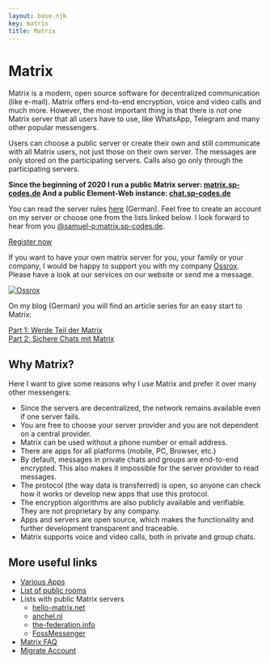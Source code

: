 ```yaml
---
layout: base.njk
key: matrix
title: Matrix
---
```

# <i class="i-comments"></i> Matrix

Matrix is a modern, open source software for decentralized communication (like e-mail). Matrix offers end-to-end encryption, voice and video calls and much more. However, the most important thing is that there is not one Matrix server that all users have to use, like WhatsApp, Telegram and many other popular messengers.

Users can choose a public server or create their own and still communicate with all Matrix users, not just those on their own server. The messages are only stored on the participating servers. Calls also go only through the participating servers.

__Since the beginning of 2020 I run a public Matrix server: [matrix.sp-codes.de](https://matrix.sp-codes.de/) And a public Element-Web instance: [chat.sp-codes.de](https://chat.sp-codes.de/)__

You can read the server rules [here](https://matrix.sp-codes.de/_matrix/consent) (German). Feel free to create an account on my server or choose one from the lists linked below. I look forward to hear from you [@samuel-p:matrix.sp-codes.de](https://matrix.to/#/@samuel-p:matrix.sp-codes.de).

<div class="text-center mb-3">
<a class="card d-inline-block font-weight-bold" target="_blank" href="https://chat.sp-codes.de/#/register">Register now</a>
</div>

If you want to have your own matrix server for you, your family or your company, I would be happy to support you with my company <a href="https://ossrox.org" target="_blank">Ossrox</a>. Please have a look at our services on our website or send me a message.

<div class="text-center mb-3">
    <a href="https://ossrox.org/category/matrix" target="_blank">
        <img class="ossrox" src="/img/ossrox.svg" alt="Ossrox">
    </a>
</div>

On my blog (German) you will find an article series for an easy start to Matrix: 

<div class="row justify-content-center">
<div class="col-12 col-md-10 col-lg-8">
<div class="card-list">
<div class="card">
<a href="https://samuels-blog.de/werde-teil-der-matrix-matrix-teil-1/">Part 1: Werde Teil der Matrix</a>
</div>
<div class="card">
<a href="https://samuels-blog.de/sichere-chats-mit-matrix-matrix-teil-2/">Part 2: Sichere Chats mit Matrix</a>
</div>
</div>
</div>
</div>

## Why Matrix?

Here I want to give some reasons why I use Matrix and prefer it over many other messengers:

* Since the servers are decentralized, the network remains available even if one server fails.
* You are free to choose your server provider and you are not dependent on a central provider.
* Matrix can be used without a phone number or email address.
* There are apps for all platforms (mobile, PC, Browser, etc.)
* By default, messages in private chats and groups are end-to-end encrypted. This also makes it impossible for the server provider to read messages.
* The protocol (the way data is transferred) is open, so anyone can check how it works or develop new apps that use this protocol.
* The encryption algorithms are also publicly available and verifiable. They are not proprietary by any company.
* Apps and servers are open source, which makes the functionality and further development transparent and traceable.
* Matrix supports voice and video calls, both in private and group chats.

## More useful links

* [Various Apps](https://matrix.org/clients)
* [List of public rooms](https://view.matrix.org/)
* Lists with public Matrix servers
  * [hello-matrix.net](https://www.hello-matrix.net/public_servers.php)
  * [anchel.nl](https://publiclist.anchel.nl/)
  * [the-federation.info](https://the-federation.info/protocol/matrix)
  * [FossMessenger](https://fediverse.blog/~/FossMessenger/matrix-server)
* [Matrix FAQ](https://matrix.org/faq/)
* [Migrate Account](https://ems.element.io/tools/matrix-migration)
